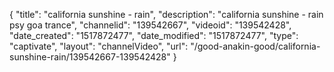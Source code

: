 {
    "title": "california sunshine - rain",
    "description": "california sunshine - rain psy goa trance",
    "channelid": "139542667",
    "videoid": "139542428",
    "date_created": "1517872477",
    "date_modified": "1517872477",
    "type": "captivate",
    "layout": "channelVideo",
    "url": "\/good-anakin-good\/california-sunshine-rain\/139542667-139542428"
}